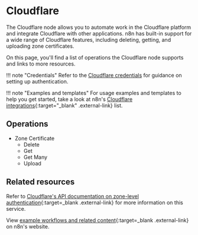 # Cloudflare

The Cloudflare node allows you to automate work in the Cloudflare platform and integrate Cloudflare with other applications. n8n has built-in support for a wide range of Cloudflare features, including deleting, getting, and uploading zone certificates.

On this page, you'll find a list of operations the Cloudflare node supports and links to more resources.

!!! note "Credentials"
    Refer to the [Cloudflare  credentials](https://docs.n8n.io/integrations/builtin/credentials/cloudflare/) for guidance on setting up authentication. 

!!! note "Examples and templates"
    For usage examples and templates to help you get started, take a look at n8n's [Cloudflare integrations](https://n8n.io/integrations/cloudflare/){:target="_blank" .external-link} list.


## Operations

* Zone Certificate
	* Delete
	* Get
	* Get Many
	* Upload

## Related resources

Refer to [Cloudflare's API documentation on zone-level authentication](https://api.cloudflare.com/#zone-level-authenticated-origin-pulls-properties){:target=_blank .external-link} for more information on this service.

View [example workflows and related content](https://n8n.io/integrations/cloudflare/){:target=_blank .external-link} on n8n's website.
